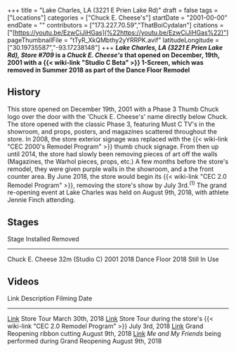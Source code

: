 +++
title = "Lake Charles, LA (3221 E Prien Lake Rd)"
draft = false
tags = ["Locations"]
categories = ["Chuck E. Cheese's"]
startDate = "2001-00-00"
endDate = ""
contributors = ["173.227.70.59","ThatBoiCydalan"]
citations = ["[https://youtu.be/EzwCiJiHGas](%22https://youtu.be/EzwCiJiHGas%22)"]
pageThumbnailFile = "tTyR_XkQMbthy2yYRRPK.avif"
latitudeLongitude = ["30.19735587","-93.17238148"]
+++
***Lake Charles, LA (3221 E Prien Lake Rd), Store #709* is a *Chuck E. Cheese's* that opened on December, 19th, 2001 with a {{< wiki-link "Studio C Beta" >}} 1-Screen, which was removed in Summer 2018 as part of the Dance Floor Remodel**

## History

This store opened on December 19th, 2001 with a Phase 3 Thumb Chuck logo over the door with the 'Chuck E. Cheese's' name directly below Chuck. The store opened with the classic Phase 3, featuring Must C TV's in the showroom, and props, posters, and magazines scattered throughout the store.
In 2008, the store exterior signage was replaced with the {{< wiki-link "CEC 2000's Remodel Program" >}} thumb chuck signage. From then up until 2014, the store had slowly been removing pieces of art off the walls (Magazines, the Warhol pieces, props, etc.) A few months before the store's remodel, they were given purple walls in the showroom, and a the front counter area. By June 2018, the store would begin its {{< wiki-link "CEC 2.0 Remodel Program" >}}, removing the store's show by July 3rd.<sup>(1)</sup> The grand re-opening event at Lake Charles was held on August 9th, 2018, with athlete Jennie Finch attending.

## Stages

  Stage                            Installed   Removed
  -------------------------------- ----------- --------------
  Chuck E. Cheese 32m (Studio C)   2001        2018
  Dance Floor                      2018        Still In Use

## Videos

  Link                                   Description                                                                      Filming Date
  -------------------------------------- -------------------------------------------------------------------------------- ------------------
  [Link](https://youtu.be/9C-SzrF-t9g)   Store Tour                                                                       March 30th, 2018
  [Link](https://youtu.be/EzwCiJiHGas)   Store Tour during the store's {{< wiki-link "CEC 2.0 Remodel Program" >}}   July 3rd, 2018
  [Link](https://youtu.be/Rt65MhAc5dc)   Grand Reopening ribbon cutting                                                   August 9th, 2018
  [Link](https://youtu.be/cvsdFQxPqt4)   *Me and My Friends* being performed during Grand Reopening                       August 9th, 2018
